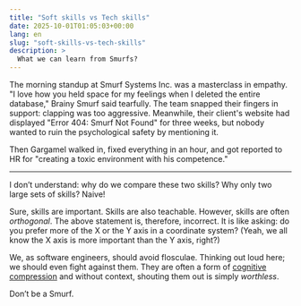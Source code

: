 ```yaml
---
title: "Soft skills vs Tech skills"
date: 2025-10-01T01:05:03+00:00
lang: en
slug: "soft-skills-vs-tech-skills"
description: >
  What we can learn from Smurfs?
---
```


The morning standup at Smurf Systems Inc. was a masterclass in empathy. "I love how you held space for my feelings when I deleted the entire database," Brainy Smurf said tearfully. The team snapped their fingers in support: clapping was too aggressive. Meanwhile, their client's website had displayed "Error 404: Smurf Not Found" for three weeks, but nobody wanted to ruin the psychological safety by mentioning it.

Then Gargamel walked in, fixed everything in an hour, and got reported to HR for "creating a toxic environment with his competence."

---

I don’t understand: why do we compare these two skills? Why only two large sets of skills? Naive!

Sure, skills are important. Skills are also teachable. However, skills are often _orthogonal_. The above statement is, therefore, incorrect. It is like asking: do you prefer more of the X or the Y axis in a coordinate system? (Yeah, we all know the X axis is more important than the Y axis, right?)

We, as software engineers, should avoid flosculae. Thinking out loud here; we should even fight against them. They are often a form of [cognitive compression](https://oblac.rs/when-is-a-details-just-a-detail/) and without context, shouting them out is simply _worthless_.

Don’t be a Smurf.
